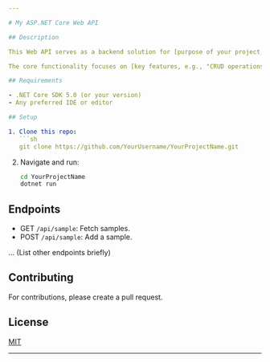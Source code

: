 ```yaml
---

# My ASP.NET Core Web API

## Description

This Web API serves as a backend solution for [purpose of your project, e.g., "managing user data" or "tracking inventory for e-commerce platforms"]. Built with ASP.NET Core, it offers scalable, robust, and secure features tailored for [specific audience or use-case, e.g., "small businesses" or "enterprise-level organizations"].

The core functionality focuses on [key features, e.g., "CRUD operations for user data, authentication mechanisms, and real-time analytics"]. With a clean design and straightforward endpoints, this API can be easily integrated into various frontend systems.

## Requirements

- .NET Core SDK 5.0 (or your version)
- Any preferred IDE or editor

## Setup

1. Clone this repo:
   ```sh
   git clone https://github.com/YourUsername/YourProjectName.git
   ```

2. Navigate and run:
   ```sh
   cd YourProjectName
   dotnet run
   ```

## Endpoints

- GET `/api/sample`: Fetch samples.
- POST `/api/sample`: Add a sample.

... (List other endpoints briefly)

## Contributing

For contributions, please create a pull request.

## License

[MIT](https://choosealicense.com/licenses/mit/)

---
```

